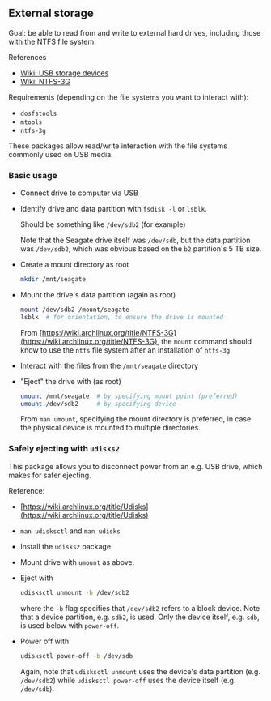 ## External storage

Goal: be able to read from and write to external hard drives, including those with the NTFS file system.

References
- [Wiki: USB storage devices](https://wiki.archlinux.org/title/USB_storage_devices)
- [Wiki: NTFS-3G](https://wiki.archlinux.org/title/NTFS-3G)

Requirements (depending on the file systems you want to interact with):
- `dosfstools`
- `mtools`
- `ntfs-3g`

These packages allow read/write interaction with the file systems commonly used on USB media.

### Basic usage
- Connect drive to computer via USB
- Identify drive and data partition with `fsdisk -l` or `lsblk`.

  Should be something like `/dev/sdb2` (for example)

  Note that the Seagate drive itself was `/dev/sdb`, but the data partition was `/dev/sdb2`, which was obvious based on the `b2` partition's 5 TB size.

- Create a mount directory as root
  ```sh
  mkdir /mnt/seagate
  ```
- Mount the drive's data partition (again as root)
  ```sh
  mount /dev/sdb2 /mount/seagate
  lsblk  # for orientation, to ensure the drive is mounted
  ```
  From [https://wiki.archlinux.org/title/NTFS-3G](https://wiki.archlinux.org/title/NTFS-3G), the `mount` command should know to use the `ntfs` file system after an installation of `ntfs-3g`

- Interact with the files from the `/mnt/seagate` directory

- "Eject" the drive with (as root)
  ```sh
  umount /mnt/seagate  # by specifying mount point (preferred)
  umount /dev/sdb2     # by specifying device
  ```
  From `man umount`, specifying the mount directory is preferred, in case the physical device is mounted to multiple directories.


### Safely ejecting with `udisks2`
This package allows you to disconnect power from an e.g. USB drive, which makes for safer ejecting.

Reference:
- [https://wiki.archlinux.org/title/Udisks](https://wiki.archlinux.org/title/Udisks)
- `man udisksctl` and `man udisks`

- Install the `udisks2` package

- Mount drive with `umount` as above.

- Eject with
  ```sh
  udisksctl unmount -b /dev/sdb2
  ```
  where the `-b` flag specifies that `/dev/sdb2` refers to a block device.
  Note that a device partition, e.g. `sdb2`, is used.
  Only the device itself, e.g. `sdb`, is used below with `power-off`.

- Power off with 
  ```sh
  udisksctl power-off -b /dev/sdb
  ```
  Again, note that `udisksctl unmount` uses the device's data partition (e.g. `/dev/sdb2`) while `udisksctl power-off` uses the device itself (e.g. `/dev/sdb`).
